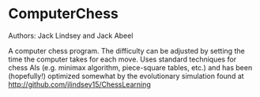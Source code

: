 # ComputerChess

Authors: Jack Lindsey and Jack Abeel

A computer chess program.  The difficulty can be adjusted by setting the time the computer takes for each move.
Uses standard techniques for chess AIs (e.g. minimax algorithm, piece-square tables, etc.) and has been (hopefully!)
optimized somewhat by the evolutionary simulation found at http://github.com/jlindsey15/ChessLearning

